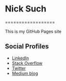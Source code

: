 # Nick Such
==================

This is my GitHub Pages site

## Social Profiles

- [LinkedIn](https://www.linkedin.com/in/nicksuch)
- [Stack Overflow](https://stackoverflow.com/users/663607/nicksuch)
- [Twitter](https://twitter.com/nicksuch)
- [Medium blog](https://medium.com/@nicksuch)

